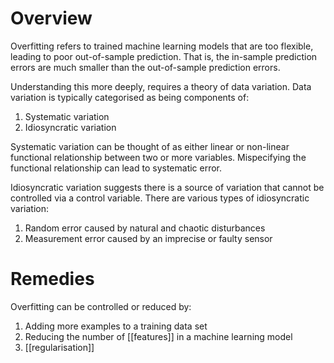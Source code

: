 # Overview
Overfitting refers to trained machine learning models that are too flexible, leading to poor out-of-sample prediction. That is, the in-sample prediction errors are much smaller than the out-of-sample prediction errors.

Understanding this more deeply, requires a theory of data variation. Data variation is typically categorised as being components of:

1. Systematic variation
2. Idiosyncratic variation

Systematic variation can be thought of as either linear or non-linear functional relationship between two or more variables. Mispecifying the functional relationship can lead to systematic error.

Idiosyncratic variation suggests there is a source of variation that cannot be controlled via a control variable. There are various types of idiosyncratic variation:
1. Random error caused by natural and chaotic disturbances
2. Measurement error caused by an imprecise or faulty sensor

# Remedies 
Overfitting can be controlled or reduced by:
1. Adding more examples to a training data set
2. Reducing the number of [[features]] in a machine learning model
3. [[regularisation]]




 